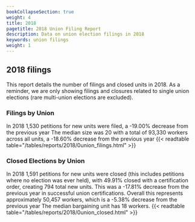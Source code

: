 ```yaml
---
bookCollapseSection: true
weight: 4
title: 2018
pagetitle: 2018 Union Filing Report
description: Data on union election filings in 2018
keywords: union filings
weight: 1
---
```


## 2018 filings

This report details the number of filings and closed units in 2018. As a reminder, we are only showing filings and closures related to single union elections (rare multi-union elections are excluded).

### Filings by Union
In 2018 1,530 petitions for new units were filed, a -19.00% decrease from the previous year The median size was 20 with a total of 93,330 workers across all units, a -18.60% decrease from the previous year
{{< readtable table="/tables/reports/2018/0union_filings.html" >}}

### Closed Elections by Union
In 2018 1,591 petitions for new units were closed (this includes petitions where no election was ever held), with 49.91% closed with a certification order, creating 794 total new units. This was a -17.81% decrease from the previous year in successful union certifications. Overall this represents approximately 50,457 workers, which is a -5.38% decrease from the previous year The median bargaining unit has 18 workers.
{{< readtable table="/tables/reports/2018/0union_closed.html" >}}
